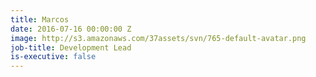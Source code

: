 ```yaml
---
title: Marcos
date: 2016-07-16 00:00:00 Z
image: http://s3.amazonaws.com/37assets/svn/765-default-avatar.png
job-title: Development Lead
is-executive: false
---
```


